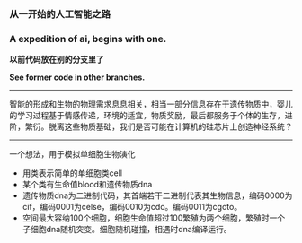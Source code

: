 ### 从一开始的人工智能之路

### A expedition of ai, begins with one.

**以前代码放在别的分支里了**

**See former code in other branches.**

--------------------
智能的形成和生物的物理需求息息相关，相当一部分信息存在于遗传物质中，婴儿的学习过程基于情感传递，环境的适宜，物质奖励，最后都服务于个体的生存，进阶，繁衍。脱离这些物质基础，我们是否可能在计算机的硅芯片上创造神经系统？

----------------------
一个想法，用于模拟单细胞生物演化
- 用类表示简单的单细胞类cell
- 某个类有生命值blood和遗传物质dna
- 遗传物质dna为二进制代码，其首端若干二进制代表其生物信息，编码0000为cif，编码0001为celse，编码0010为cdo。编码0011为cgoto。
- 空间最大容纳100个细胞，细胞生命值超过100繁殖为两个细胞，繁殖时一个子细胞dna随机突变。细胞随机碰撞，相遇时dna编译运行。